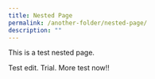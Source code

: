 ```yaml
---
title: Nested Page
permalink: /another-folder/nested-page/
description: ""
---
```

This is a test nested page.

Test edit. Trial. More test now!!